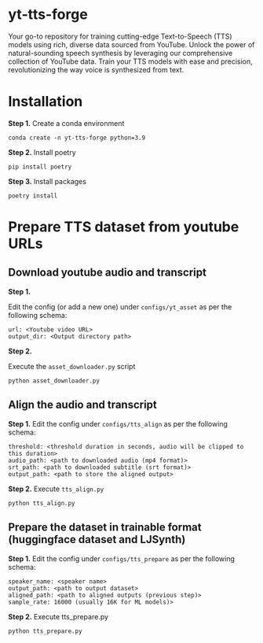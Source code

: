 # yt-tts-forge
Your go-to repository for training cutting-edge Text-to-Speech (TTS) models using rich, diverse data sourced from YouTube. Unlock the power of natural-sounding speech synthesis by leveraging our comprehensive collection of YouTube data. Train your TTS models with ease and precision, revolutionizing the way voice is synthesized from text.

# Installation

**Step 1.**
Create a conda environment
```
conda create -n yt-tts-forge python=3.9
```

**Step 2.**
Install poetry
```
pip install poetry
```

**Step 3.**
Install packages
```
poetry install
```

# Prepare TTS dataset from youtube URLs

## Download youtube audio and transcript

**Step 1.**

Edit the config (or add a new one) under `configs/yt_asset` as per the following schema:
```
url: <Youtube video URL>
output_dir: <Output directory path>
```

**Step 2.**

Execute the `asset_downloader.py` script
```
python asset_downloader.py
```

## Align the audio and transcript


**Step 1.**
Edit the config under `configs/tts_align` as per the following schema:
```
threshold: <threshold duration in seconds, audio will be clipped to this duration>
audio_path: <path to downloaded audio (mp4 format)>
srt_path: <path to downloaded subtitle (srt format)>
output_path: <path to store the aligned output>
```

**Step 2.**
Execute `tts_align.py`
```
python tts_align.py
```

## Prepare the dataset in trainable format (huggingface dataset and LJSynth)

**Step 1.**
Edit the config under `configs/tts_prepare` as per the following schema:
```
speaker_name: <speaker name>
output_path: <path to output dataset>
aligned_path: <path to aligned outputs (previous step)>
sample_rate: 16000 (usually 16K for ML models)>
```
**Step 2.**
Execute tts_prepare.py
```
python tts_prepare.py
```


